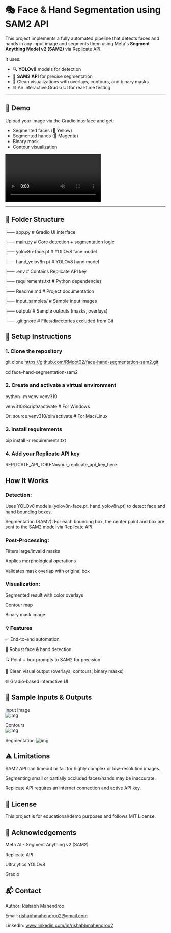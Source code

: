# 🎭 Face & Hand Segmentation using SAM2 API

This project implements a fully automated pipeline that detects faces and hands in any input image and segments them using Meta's **Segment Anything Model v2 (SAM2)** via Replicate API.

It uses:
- 🔍 **YOLOv8** models for detection
- 🎯 **SAM2 API** for precise segmentation
- 🎨 Clean visualizations with overlays, contours, and binary masks
- 🌐 An interactive Gradio UI for real-time testing

---

## 🚀 Demo

Upload your image via the Gradio interface and get:
- Segmented faces (💛 Yellow)
- Segmented hands (💜 Magenta)
- Binary mask
- Contour visualization

![Demo video](output/Project%20Demo/demo.mp4)

---

## 📁 Folder Structure
├── app.py # Gradio UI interface

├── main.py # Core detection + segmentation logic

├── yolov8n-face.pt # YOLOv8 face model

├── hand_yolov8n.pt # YOLOv8 hand model

├── .env # Contains Replicate API key

├── requirements.txt # Python dependencies

├── Readme.md # Project documentation

├── input_samples/ # Sample input images

├── output/ # Sample outputs (masks, overlays)

└── .gitignore # Files/directories excluded from Git


## 🔧 Setup Instructions

### 1. Clone the repository
git clone https://github.com/RMdot02/face-hand-segmentation-sam2.git

cd face-hand-segmentation-sam2

### 2. Create and activate a virtual environment
python -m venv venv310

venv310\Scripts\activate   # For Windows

Or: source venv310/bin/activate  # For Mac/Linux

### 3. Install requirements
pip install -r requirements.txt

### 4. Add your Replicate API key
REPLICATE_API_TOKEN=your_replicate_api_key_here


## How It Works

### Detection:
Uses YOLOv8 models (yolov8n-face.pt, hand_yolov8n.pt) to detect face and hand bounding boxes.

Segmentation (SAM2):
For each bounding box, the center point and box are sent to the SAM2 model via Replicate API.

### Post-Processing:

Filters large/invalid masks

Applies morphological operations

Validates mask overlap with original box

### Visualization:

Segmented result with color overlays

Contour map

Binary mask image

### 💡 Features
✅ End-to-end automation

🧠 Robust face & hand detection

🔍 Point + box prompts to SAM2 for precision

🎨 Clean visual output (overlays, contours, binary masks)

🌐 Gradio-based interactive UI

## 📸 Sample Inputs & Outputs

Input Image 	                                                                                     
![img](input_samples/sample2.jpg)       


Contours                                                          
![img](output/sample1/contours.png)   


Segmentation
![img](output/sample1/Segmented_result.png)

## ⚠️ Limitations
SAM2 API can timeout or fail for highly complex or low-resolution images.

Segmenting small or partially occluded faces/hands may be inaccurate.

Replicate API requires an internet connection and active API key.


## 📜 License
This project is for educational/demo purposes and follows MIT License.

## 🙌 Acknowledgements
Meta AI - Segment Anything v2 (SAM2)

Replicate API

Ultralytics YOLOv8

Gradio

## 📬 Contact
Author: Rishabh Mahendroo

Email: rishabhmahendroo2@gmail.com

LinkedIn: www.linkedin.com/in/rishabhmahendroo2

